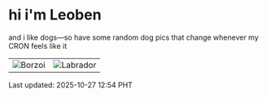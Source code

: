 # hi i'm Leoben

and i like dogs—so have some random dog pics that change whenever my CRON feels like it

|  |  |
|--------|----------|
| ![Borzoi](https://random-dog-vercel.vercel.app/api/random-borzoi?v=1761540855) | ![Labrador](https://random-dog-vercel.vercel.app/api/random-labrador?v=1761540855) |

Last updated: 2025-10-27 12:54 PHT
